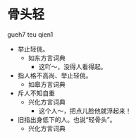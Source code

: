 





# 骨头轻
gueh7 teu qien1
+ 举止轻佻。
  * 如东方言词典
    - 这吖～，没得人看得起。
+ 指人格不高尚、举止轻佻。
  * 如皋方言词典
+ 斥人不知自重
  * 兴化方言词典
    - 这个人～，把点儿脸他就浮起来！
+ 旧指出身低下的人。也说“轻骨头”。
  * 兴化方言词典
